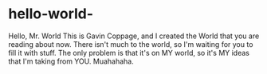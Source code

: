 # hello-world-
Hello, Mr. World
This is Gavin Coppage, and I created the World that you are reading about now. 
There isn't much to the world, so I'm waiting for you to fill it with stuff.
The only problem is that it's on MY world, so it's MY ideas that I'm taking
from YOU. Muahahaha.
